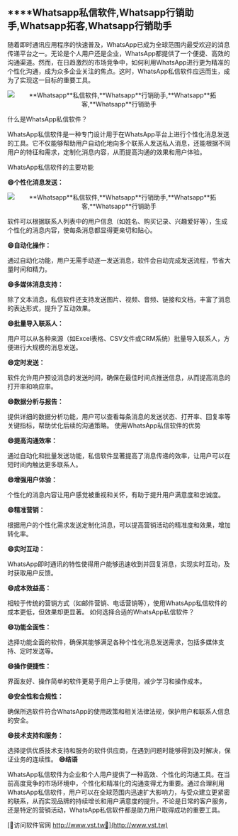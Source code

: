 ## ****Whatsapp**私信软件,**Whatsapp**行销助手,**Whatsapp**拓客,**Whatsapp**行销助手**

随着即时通讯应用程序的快速普及，WhatsApp已成为全球范围内最受欢迎的消息传递平台之一。无论是个人用户还是企业，WhatsApp都提供了一个便捷、高效的沟通渠道。然而，在日趋激烈的市场竞争中，如何利用WhatsApp进行更为精准的个性化沟通，成为众多企业关注的焦点。这时，WhatsApp私信软件应运而生，成为了实现这一目标的重要工具。

 <center><img src="https://vst.tw/MP4/tuiguang/png/1.png" alt="**Whatsapp**私信软件,**Whatsapp**行销助手,**Whatsapp**拓客,**Whatsapp**行销助手"></center>

什么是WhatsApp私信软件？

WhatsApp私信软件是一种专门设计用于在WhatsApp平台上进行个性化消息发送的工具。它不仅能够帮助用户自动化地向多个联系人发送私人消息，还能根据不同用户的特征和需求，定制化消息内容，从而提高沟通的效果和用户体验。

WhatsApp私信软件的主要功能

**😄个性化消息发送：**

 <center><img src="https://vst.tw/MP4/tuiguang/png/1.png" alt="**Whatsapp**私信软件,**Whatsapp**行销助手,**Whatsapp**拓客,**Whatsapp**行销助手"></center>

软件可以根据联系人列表中的用户信息（如姓名、购买记录、兴趣爱好等），生成个性化的消息内容，使每条消息都显得更亲切和贴心。

**😄自动化操作：**

通过自动化功能，用户无需手动逐一发送消息，软件会自动完成发送流程，节省大量时间和精力。

**😄多媒体消息支持：**

除了文本消息，私信软件还支持发送图片、视频、音频、链接和文档，丰富了消息的表达形式，提升了互动效果。

**😄批量导入联系人：**

用户可以从各种来源（如Excel表格、CSV文件或CRM系统）批量导入联系人，方便进行大规模的消息发送。

**😄定时发送：**

软件允许用户预设消息的发送时间，确保在最佳时间点推送信息，从而提高消息的打开率和响应率。

**😄数据分析与报告：**

提供详细的数据分析功能，用户可以查看每条消息的发送状态、打开率、回复率等关键指标，帮助优化后续的沟通策略。
使用WhatsApp私信软件的优势

**😄提高沟通效率：**

通过自动化和批量发送功能，私信软件显著提高了消息传递的效率，让用户可以在短时间内触达更多联系人。

**😄增强用户体验：**

个性化的消息内容让用户感觉被重视和关怀，有助于提升用户满意度和忠诚度。

**😄精准营销：**

根据用户的个性化需求发送定制化消息，可以提高营销活动的精准度和效果，增加转化率。

**😄实时互动：**

WhatsApp即时通讯的特性使得用户能够迅速收到并回复消息，实现实时互动，及时获取用户反馈。

**😄成本效益高：**

相较于传统的营销方式（如邮件营销、电话营销等），使用WhatsApp私信软件的成本更低，但效果却更显著。
如何选择合适的WhatsApp私信软件？

**😄功能全面性：**

选择功能全面的软件，确保其能够满足各种个性化消息发送需求，包括多媒体支持、定时发送等。

**😄操作便捷性：**

界面友好、操作简单的软件更易于用户上手使用，减少学习和操作成本。

**😄安全性和合规性：**

确保所选软件符合WhatsApp的使用政策和相关法律法规，保护用户和联系人信息的安全。

**😄技术支持和服务：**

选择提供优质技术支持和服务的软件供应商，在遇到问题时能够得到及时解决，保证业务的连续性。
**😄结语**

WhatsApp私信软件为企业和个人用户提供了一种高效、个性化的沟通工具。在当前高度竞争的市场环境中，个性化和精准化的沟通变得尤为重要。通过合理利用WhatsApp私信软件，用户可以在全球范围内迅速扩大影响力，与受众建立更紧密的联系，从而实现品牌的持续增长和用户满意度的提升。不论是日常的客户服务，还是特定的营销活动，WhatsApp私信软件都是助力用户取得成功的重要工具。


[👻访问软件官网 http://www.vst.tw👻](http://www.vst.tw)
